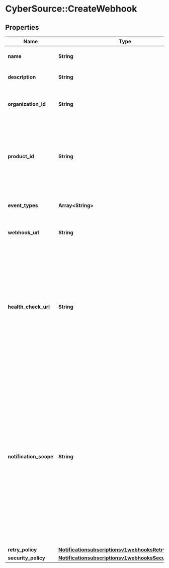 # CyberSource::CreateWebhook

## Properties
Name | Type | Description | Notes
------------ | ------------- | ------------- | -------------
**name** | **String** | Client friendly webhook name. | [optional] 
**description** | **String** | Client friendly webhook description. | [optional] 
**organization_id** | **String** | Organization Identifier (OrgId) or Merchant Identifier (MID). | [optional] 
**product_id** | **String** | To see the valid productId and eventTypes, call the \&quot;Create and Manage Webhooks - Retrieve a list of event types\&quot; endpoint. | [optional] 
**event_types** | **Array&lt;String&gt;** | Array of the different events for a given product id. | [optional] 
**webhook_url** | **String** | The client&#39;s endpoint (URL) to receive webhooks. | [optional] 
**health_check_url** | **String** | The client&#39;s health check endpoint (URL). This should be as close as possible to the actual webhookUrl. If the user does not provide the health check URL, it is the user&#39;s responsibility to re-activate the webhook if it is deactivated by calling the test endpoint.  | [optional] 
**notification_scope** | **String** | The webhook scope. 1. SELF The Webhook is used to deliver webhooks for only this Organization (or Merchant). 2. DESCENDANTS The Webhook is used to deliver webhooks for this Organization and its children. 3. CUSTOM The Webhook is used to deliver webhooks for the OrgIds (or MiDs) explicitly listed in scopeData field.  | [optional] 
**retry_policy** | [**Notificationsubscriptionsv1webhooksRetryPolicy**](Notificationsubscriptionsv1webhooksRetryPolicy.md) |  | [optional] 
**security_policy** | [**Notificationsubscriptionsv1webhooksSecurityPolicy1**](Notificationsubscriptionsv1webhooksSecurityPolicy1.md) |  | [optional] 


